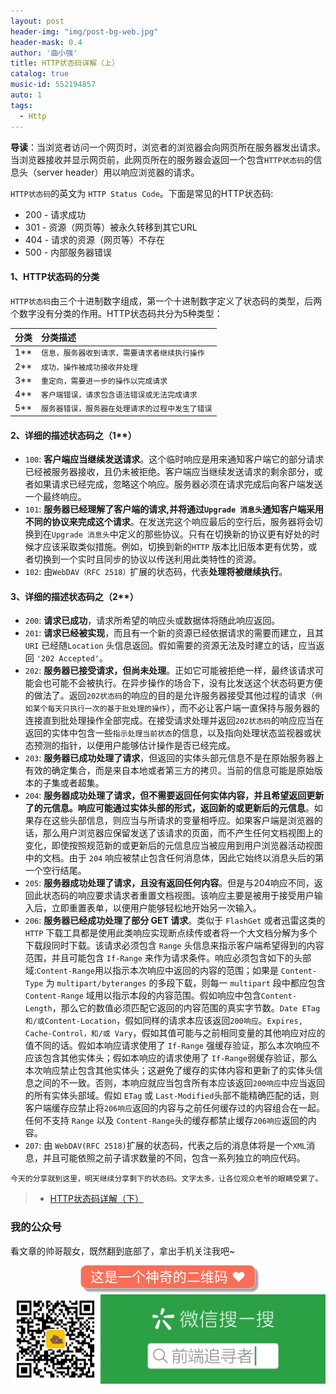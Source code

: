 ```yaml
---
layout: post
header-img: "img/post-bg-web.jpg"
header-mask: 0.4
author: '曲小强'
title: HTTP状态码详解（上）
catalog: true
music-id: 552194857
auto: 1
tags: 
  - Http
---
```


**导读**：当浏览者访问一个网页时，浏览者的浏览器会向网页所在服务器发出请求。当浏览器接收并显示网页前，此网页所在的服务器会返回一个包含`HTTP状态码`的信息头（server header）用以响应浏览器的请求。

`HTTP状态码`的英文为 `HTTP Status Code`。下面是常见的HTTP状态码:
- 200 - 请求成功
- 301 - 资源（网页等）被永久转移到其它URL
- 404 - 请求的资源（网页等）不存在
- 500 - 内部服务器错误

#### 1、HTTP状态码的分类
`HTTP状态码`由三个十进制数字组成，第一个十进制数字定义了状态码的类型，后两个数字没有分类的作用。HTTP状态码共分为5种类型：

|分类 |分类描述|
| :-- | :-- |
|1**| `信息，服务器收到请求，需要请求者继续执行操作` |
|2**|`成功，操作被成功接收并处理`|
|3**|`重定向，需要进一步的操作以完成请求`|
|4**|`客户端错误，请求包含语法错误或无法完成请求`|
|5**|`服务器错误，服务器在处理请求的过程中发生了错误`|

#### 2、详细的描述状态码之（1**）
- `100`: **客户端应当继续发送请求**。这个临时响应是用来通知客户端它的部分请求已经被服务器接收，且仍未被拒绝。客户端应当继续发送请求的剩余部分，或者如果请求已经完成，忽略这个响应。服务器必须在请求完成后向客户端发送一个最终响应。
- `101`: **服务器已经理解了客户端的请求,并将通过`Upgrade 消息头`通知客户端采用不同的协议来完成这个请求**。在发送完这个响应最后的空行后，服务器将会切换到在`Upgrade 消息头`中定义的那些协议。只有在切换新的协议更有好处的时候才应该采取类似措施。例如，切换到新的`HTTP` 版本比旧版本更有优势，或者切换到一个实时且同步的协议以传送利用此类特性的资源。
- `102`: 由`WebDAV（RFC 2518）`扩展的状态码，代表**处理将被继续执行**。

#### 3、详细的描述状态码之（2**）
- `200`: **请求已成功**，请求所希望的响应头或数据体将随此响应返回。
- `201`: **请求已经被实现**，而且有一个新的资源已经依据请求的需要而建立，且其 `URI` 已经随`Location` 头信息返回。假如需要的资源无法及时建立的话，应当返回 `'202 Accepted'`。
- `202`: **服务器已接受请求，但尚未处理**。正如它可能被拒绝一样，最终该请求可能会也可能不会被执行。在异步操作的场合下，没有比发送这个状态码更方便的做法了。返回`202状态码`的响应的目的是允许服务器接受其他过程的请求（`例如某个每天只执行一次的基于批处理的操作`），而不必让客户端一直保持与服务器的连接直到批处理操作全部完成。在接受请求处理并返回`202状态码`的响应应当在返回的实体中包含一些`指示处理当前状态`的信息，以及指向处理状态监视器或状态预测的指针，以便用户能够估计操作是否已经完成。
- `203`: **服务器已成功处理了请求**，但返回的实体头部元信息不是在原始服务器上有效的确定集合，而是来自本地或者第三方的拷贝。当前的信息可能是原始版本的子集或者超集。
- `204`: **服务器成功处理了请求，但不需要返回任何实体内容，并且希望返回更新了的元信息。响应可能通过实体头部的形式，返回新的或更新后的元信息**。如果存在这些头部信息，则应当与所请求的变量相呼应。如果客户端是浏览器的话，那么用户浏览器应保留发送了该请求的页面，而不产生任何文档视图上的变化，即使按照规范新的或更新后的元信息应当被应用到用户浏览器活动视图中的文档。由于 `204` 响应被禁止包含任何消息体，因此它始终以消息头后的第一个空行结尾。
- `205`: **服务器成功处理了请求，且没有返回任何内容**。但是与204响应不同，返回此状态码的响应要求请求者重置文档视图。该响应主要是被用于接受用户输入后，立即重置表单，以便用户能够轻松地开始另一次输入。
- `206`: **服务器已经成功处理了部分 GET 请求**。类似于 `FlashGet` 或者迅雷这类的 `HTTP` 下载工具都是使用此类响应实现断点续传或者将一个大文档分解为多个下载段同时下载。该请求必须包含 `Range` 头信息来指示客户端希望得到的内容范围，并且可能包含 `If-Range` 来作为请求条件。响应必须包含如下的头部域:`Content-Range`用以指示本次响应中返回的内容的范围；如果是 `Content-Type` 为 `multipart/byteranges` 的多段下载，则每一 `multipart` 段中都应包含 `Content-Range` 域用以指示本段的内容范围。假如响应中包含`Content-Length`，那么它的数值必须匹配它返回的内容范围的真实字节数。`Date ETag 和/或Content-Location`，假如同样的请求本应该返回`200响应`。`Expires, Cache-Control，和/或 Vary`，假如其值可能与之前相同变量的其他响应对应的值不同的话。假如本响应请求使用了 `If-Range` 强缓存验证，那么本次响应不应该包含其他实体头；假如本响应的请求使用了 `If-Range`弱缓存验证，那么本次响应禁止包含其他实体头；这避免了缓存的实体内容和更新了的实体头信息之间的不一致。否则，本响应就应当包含所有本应该返回`200响应`中应当返回的所有实体头部域。假如 `ETag` 或 `Last-Modified`头部不能精确匹配的话，则客户端缓存应禁止将`206响应`返回的内容与之前任何缓存过的内容组合在一起。任何不支持 `Range` 以及 `Content-Range`头的缓存都禁止缓存`206响应`返回的内容。
- `207`: 由 `WebDAV(RFC 2518)`扩展的状态码，代表之后的消息体将是一个`XML`消息，并且可能依照之前子请求数量的不同，包含一系列独立的响应代码。

`今天的分享就到这里，明天继续分享剩下的状态码。文字太多，让各位观众老爷的眼睛受累了。`

> - [HTTP状态码详解（下） ](https://quhongqiang.com/2017/04/19/httpbuttom/)

### 我的公众号
看文章的帅哥靓女，既然翻到底部了，拿出手机关注我吧~

<div style="text-align: center;"><span style="padding: 5px 15px;font-size: 22px;color: #fff;border: 1px solid #ccc;border-radius: 10px;background-color: rgb(249, 110, 87);box-shadow: rgb(165, 165, 165) 0.2em 0.2em 0.1em;">这是一个神奇的二维码 ❤</span></div>


![](https://github.com/quhongqiang/quhongqiang.github.io/blob/master/img/_posts/17.png?raw=true)

